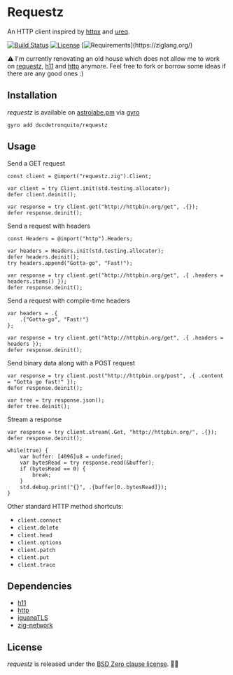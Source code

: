 # Requestz

An HTTP client inspired by [httpx](https://github.com/encode/httpx) and [ureq](https://github.com/algesten/ureq).

[![Build Status](https://api.travis-ci.org/ducdetronquito/requestz.svg?branch=master)](https://travis-ci.org/ducdetronquito/requestz) [![License](https://img.shields.io/badge/License-BSD%200--Clause-ff69b4.svg)](https://github.com/ducdetronquito/requestz#license) [![Requirements](https://img.shields.io/badge/zig-master_(19.08.2021)-orange)](https://ziglang.org/)

⚠️ I'm currently renovating an old house which does not allow me to work on [requestz](https://github.com/ducdetronquito/requestz/), [h11](https://github.com/ducdetronquito/h11/) and [http](https://github.com/ducdetronquito/http) anymore. Feel free to fork or borrow some ideas if there are any good ones :)

## Installation

*requestz* is available on [astrolabe.pm](https://astrolabe.pm/) via [gyro](https://github.com/mattnite/gyro)

```
gyro add ducdetronquito/requestz
```

## Usage

Send a GET request
```zig
const client = @import("requestz.zig").Client;

var client = try Client.init(std.testing.allocator);
defer client.deinit();

var response = try client.get("http://httpbin.org/get", .{});
defer response.deinit();
```

Send a request with headers
```zig
const Headers = @import("http").Headers;

var headers = Headers.init(std.testing.allocator);
defer headers.deinit();
try headers.append("Gotta-go", "Fast!");

var response = try client.get("http://httpbin.org/get", .{ .headers = headers.items() });
defer response.deinit();
```

Send a request with compile-time headers
```zig
var headers = .{
    .{"Gotta-go", "Fast!"}
};

var response = try client.get("http://httpbin.org/get", .{ .headers = headers });
defer response.deinit();
```

Send binary data along with a POST request
```zig
var response = try client.post("http://httpbin.org/post", .{ .content = "Gotta go fast!" });
defer response.deinit();

var tree = try response.json();
defer tree.deinit();
```

Stream a response
```zig
var response = try client.stream(.Get, "http://httpbin.org/", .{});
defer response.deinit();

while(true) {
    var buffer: [4096]u8 = undefined;
    var bytesRead = try response.read(&buffer);
    if (bytesRead == 0) {
        break;
    }
    std.debug.print("{}", .{buffer[0..bytesRead]});
}
```

Other standard HTTP method shortcuts:
- `client.connect`
- `client.delete`
- `client.head`
- `client.options`
- `client.patch`
- `client.put`
- `client.trace`

## Dependencies

- [h11](https://github.com/ducdetronquito/h11)
- [http](https://github.com/ducdetronquito/http)
- [iguanaTLS](https://github.com/alexnask/iguanaTLS)
- [zig-network](https://github.com/MasterQ32/zig-network)

## License

*requestz* is released under the [BSD Zero clause license](https://choosealicense.com/licenses/0bsd/). 🎉🍻

